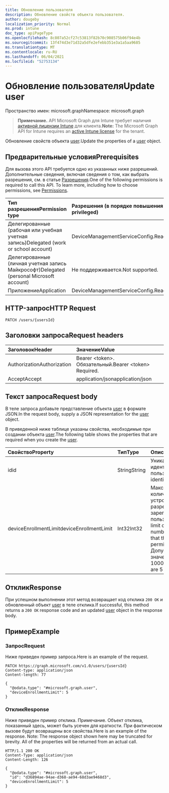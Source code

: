 ```yaml
---
title: Обновление пользователя
description: Обновление свойств объекта пользователя.
author: dougeby
localization_priority: Normal
ms.prod: intune
doc_type: apiPageType
ms.openlocfilehash: 8c807a52cf27c53813f82b70c908575b06f94e4b
ms.sourcegitcommit: 13f474d3e71d32a5dfe2efebb351e3a1a5aa9685
ms.translationtype: MT
ms.contentlocale: ru-RU
ms.lasthandoff: 06/04/2021
ms.locfileid: "52753134"
---
```

# <a name="update-user"></a><span data-ttu-id="89e5d-103">Обновление пользователя</span><span class="sxs-lookup"><span data-stu-id="89e5d-103">Update user</span></span>

<span data-ttu-id="89e5d-104">Пространство имен: microsoft.graph</span><span class="sxs-lookup"><span data-stu-id="89e5d-104">Namespace: microsoft.graph</span></span>

> <span data-ttu-id="89e5d-105">**Примечание.** API Microsoft Graph для Intune требует наличия [активной лицензии Intune](https://go.microsoft.com/fwlink/?linkid=839381) для клиента.</span><span class="sxs-lookup"><span data-stu-id="89e5d-105">**Note:** The Microsoft Graph API for Intune requires an [active Intune license](https://go.microsoft.com/fwlink/?linkid=839381) for the tenant.</span></span>

<span data-ttu-id="89e5d-106">Обновление свойств объекта [user](../resources/intune-onboarding-user.md).</span><span class="sxs-lookup"><span data-stu-id="89e5d-106">Update the properties of a [user](../resources/intune-onboarding-user.md) object.</span></span>

## <a name="prerequisites"></a><span data-ttu-id="89e5d-107">Предварительные условия</span><span class="sxs-lookup"><span data-stu-id="89e5d-107">Prerequisites</span></span>
<span data-ttu-id="89e5d-p101">Для вызова этого API требуется одно из указанных ниже разрешений. Дополнительные сведения, включая сведения о том, как выбрать разрешения, см. в статье [Разрешения](/graph/permissions-reference).</span><span class="sxs-lookup"><span data-stu-id="89e5d-p101">One of the following permissions is required to call this API. To learn more, including how to choose permissions, see [Permissions](/graph/permissions-reference).</span></span>

|<span data-ttu-id="89e5d-110">Тип разрешения</span><span class="sxs-lookup"><span data-stu-id="89e5d-110">Permission type</span></span>|<span data-ttu-id="89e5d-111">Разрешения (в порядке повышения привилегий)</span><span class="sxs-lookup"><span data-stu-id="89e5d-111">Permissions (from least to most privileged)</span></span>|
|:---|:---|
|<span data-ttu-id="89e5d-112">Делегированные (рабочая или учебная учетная запись)</span><span class="sxs-lookup"><span data-stu-id="89e5d-112">Delegated (work or school account)</span></span>|<span data-ttu-id="89e5d-113">DeviceManagementServiceConfig.ReadWrite.All</span><span class="sxs-lookup"><span data-stu-id="89e5d-113">DeviceManagementServiceConfig.ReadWrite.All</span></span>|
|<span data-ttu-id="89e5d-114">Делегированные (личная учетная запись Майкрософт)</span><span class="sxs-lookup"><span data-stu-id="89e5d-114">Delegated (personal Microsoft account)</span></span>|<span data-ttu-id="89e5d-115">Не поддерживается.</span><span class="sxs-lookup"><span data-stu-id="89e5d-115">Not supported.</span></span>|
|<span data-ttu-id="89e5d-116">Приложение</span><span class="sxs-lookup"><span data-stu-id="89e5d-116">Application</span></span>|<span data-ttu-id="89e5d-117">DeviceManagementServiceConfig.ReadWrite.All</span><span class="sxs-lookup"><span data-stu-id="89e5d-117">DeviceManagementServiceConfig.ReadWrite.All</span></span>|

## <a name="http-request"></a><span data-ttu-id="89e5d-118">HTTP-запрос</span><span class="sxs-lookup"><span data-stu-id="89e5d-118">HTTP Request</span></span>
<!-- {
  "blockType": "ignored"
}
-->
``` http
PATCH /users/{usersId}
```

## <a name="request-headers"></a><span data-ttu-id="89e5d-119">Заголовки запроса</span><span class="sxs-lookup"><span data-stu-id="89e5d-119">Request headers</span></span>
|<span data-ttu-id="89e5d-120">Заголовок</span><span class="sxs-lookup"><span data-stu-id="89e5d-120">Header</span></span>|<span data-ttu-id="89e5d-121">Значение</span><span class="sxs-lookup"><span data-stu-id="89e5d-121">Value</span></span>|
|:---|:---|
|<span data-ttu-id="89e5d-122">Authorization</span><span class="sxs-lookup"><span data-stu-id="89e5d-122">Authorization</span></span>|<span data-ttu-id="89e5d-123">Bearer &lt;token&gt;. Обязательный.</span><span class="sxs-lookup"><span data-stu-id="89e5d-123">Bearer &lt;token&gt; Required.</span></span>|
|<span data-ttu-id="89e5d-124">Accept</span><span class="sxs-lookup"><span data-stu-id="89e5d-124">Accept</span></span>|<span data-ttu-id="89e5d-125">application/json</span><span class="sxs-lookup"><span data-stu-id="89e5d-125">application/json</span></span>|

## <a name="request-body"></a><span data-ttu-id="89e5d-126">Текст запроса</span><span class="sxs-lookup"><span data-stu-id="89e5d-126">Request body</span></span>
<span data-ttu-id="89e5d-127">В теле запроса добавьте представление объекта [user](../resources/intune-onboarding-user.md) в формате JSON.</span><span class="sxs-lookup"><span data-stu-id="89e5d-127">In the request body, supply a JSON representation for the [user](../resources/intune-onboarding-user.md) object.</span></span>

<span data-ttu-id="89e5d-128">В приведенной ниже таблице указаны свойства, необходимые при создании объекта [user](../resources/intune-onboarding-user.md).</span><span class="sxs-lookup"><span data-stu-id="89e5d-128">The following table shows the properties that are required when you create the [user](../resources/intune-onboarding-user.md).</span></span>

|<span data-ttu-id="89e5d-129">Свойство</span><span class="sxs-lookup"><span data-stu-id="89e5d-129">Property</span></span>|<span data-ttu-id="89e5d-130">Тип</span><span class="sxs-lookup"><span data-stu-id="89e5d-130">Type</span></span>|<span data-ttu-id="89e5d-131">Описание</span><span class="sxs-lookup"><span data-stu-id="89e5d-131">Description</span></span>|
|:---|:---|:---|
|<span data-ttu-id="89e5d-132">id</span><span class="sxs-lookup"><span data-stu-id="89e5d-132">id</span></span>|<span data-ttu-id="89e5d-133">String</span><span class="sxs-lookup"><span data-stu-id="89e5d-133">String</span></span>|<span data-ttu-id="89e5d-134">Уникальный идентификатор пользователя.</span><span class="sxs-lookup"><span data-stu-id="89e5d-134">Unique identifier of the user.</span></span>|
|<span data-ttu-id="89e5d-135">deviceEnrollmentLimit</span><span class="sxs-lookup"><span data-stu-id="89e5d-135">deviceEnrollmentLimit</span></span>|<span data-ttu-id="89e5d-136">Int32</span><span class="sxs-lookup"><span data-stu-id="89e5d-136">Int32</span></span>|<span data-ttu-id="89e5d-137">Максимальное количество устройств, которые разрешено зарегистрировать пользователю.</span><span class="sxs-lookup"><span data-stu-id="89e5d-137">The limit on the maximum number of devices that the user is permitted to enroll.</span></span> <span data-ttu-id="89e5d-138">Допустимые значения: 5 или 1000.</span><span class="sxs-lookup"><span data-stu-id="89e5d-138">Allowed values are 5 or 1000.</span></span>|



## <a name="response"></a><span data-ttu-id="89e5d-139">Отклик</span><span class="sxs-lookup"><span data-stu-id="89e5d-139">Response</span></span>
<span data-ttu-id="89e5d-140">При успешном выполнении этот метод возвращает код отклика `200 OK` и обновленный объект [user](../resources/intune-onboarding-user.md) в теле отклика.</span><span class="sxs-lookup"><span data-stu-id="89e5d-140">If successful, this method returns a `200 OK` response code and an updated [user](../resources/intune-onboarding-user.md) object in the response body.</span></span>

## <a name="example"></a><span data-ttu-id="89e5d-141">Пример</span><span class="sxs-lookup"><span data-stu-id="89e5d-141">Example</span></span>

### <a name="request"></a><span data-ttu-id="89e5d-142">Запрос</span><span class="sxs-lookup"><span data-stu-id="89e5d-142">Request</span></span>
<span data-ttu-id="89e5d-143">Ниже приведен пример запроса.</span><span class="sxs-lookup"><span data-stu-id="89e5d-143">Here is an example of the request.</span></span>
``` http
PATCH https://graph.microsoft.com/v1.0/users/{usersId}
Content-type: application/json
Content-length: 77

{
  "@odata.type": "#microsoft.graph.user",
  "deviceEnrollmentLimit": 5
}
```

### <a name="response"></a><span data-ttu-id="89e5d-144">Отклик</span><span class="sxs-lookup"><span data-stu-id="89e5d-144">Response</span></span>
<span data-ttu-id="89e5d-p103">Ниже приведен пример отклика. Примечание. Объект отклика, показанный здесь, может быть усечен для краткости. При фактическом вызове будут возвращены все свойства.</span><span class="sxs-lookup"><span data-stu-id="89e5d-p103">Here is an example of the response. Note: The response object shown here may be truncated for brevity. All of the properties will be returned from an actual call.</span></span>
``` http
HTTP/1.1 200 OK
Content-Type: application/json
Content-Length: 126

{
  "@odata.type": "#microsoft.graph.user",
  "id": "d36894ae-94ae-d368-ae94-68d3ae9468d3",
  "deviceEnrollmentLimit": 5
}
```




